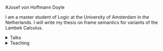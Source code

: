 #Josef von Hoffmann Doyle 

I am a master student of Logic at the University of Amsterdam in the Netherlands. I will write my thesis on frame semantics for variants of the Lambek Calculus.

<details>
<summary>Talks</summary>


</details>


<details>
<summary>Teaching</summary>


</details>
